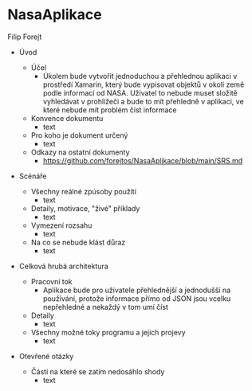 # NasaAplikace
Filip Forejt
* Úvod
  * Účel
    * Úkolem bude vytvořit jednoduchou a přehlednou aplikaci v prostředí Xamarin, který bude vypisovat objektů v okolí země podle informací od NASA. Uživatel to nebude muset složitě vyhledávat v prohlížeči a bude to mít přehledně v aplikaci, ve které nebude mít problém číst informace
  * Konvence dokumentu
    * text
  * Pro koho je dokument určený
    * text
  * Odkazy na ostatní dokumenty
    * https://github.com/forejtos/NasaAplikace/blob/main/SRS.md

* Scénáře
  * Všechny reálné zpúsoby použití
    * text
  * Detaily, motivace, "živé" příklady
    * text
  * Vymezení rozsahu
    * text
  * Na co se nebude klást důraz
    * text
* Celková hrubá architektura
  * Pracovní tok
    * Aplikace bude pro uživatele přehlednější a jednodušší na používání, protože informace přímo od JSON jsou vcelku nepřehledné a nekaždý v tom umí číst
  * Detaily
    * text
  * Všechny možné toky programu a jejich projevy
    * text
* Otevřené otázky
  * Části na které se zatím nedosáhlo shody
    * text
